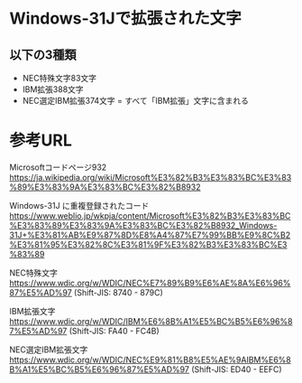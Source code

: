 # Windows-31Jで拡張された文字

## 以下の3種類

- NEC特殊文字83文字
- IBM拡張388文字
- NEC選定IBM拡張374文字 = すべて「IBM拡張」文字に含まれる

# 参考URL

Microsoftコードページ932
https://ja.wikipedia.org/wiki/Microsoft%E3%82%B3%E3%83%BC%E3%83%89%E3%83%9A%E3%83%BC%E3%82%B8932

Windows-31J に重複登録されたコード
https://www.weblio.jp/wkpja/content/Microsoft%E3%82%B3%E3%83%BC%E3%83%89%E3%83%9A%E3%83%BC%E3%82%B8932_Windows-31J+%E3%81%AB%E9%87%8D%E8%A4%87%E7%99%BB%E9%8C%B2%E3%81%95%E3%82%8C%E3%81%9F%E3%82%B3%E3%83%BC%E3%83%89


NEC特殊文字
https://www.wdic.org/w/WDIC/NEC%E7%89%B9%E6%AE%8A%E6%96%87%E5%AD%97
(Shift-JIS: 8740 - 879C)

IBM拡張文字
https://www.wdic.org/w/WDIC/IBM%E6%8B%A1%E5%BC%B5%E6%96%87%E5%AD%97
(Shift-JIS: FA40 - FC4B)

NEC選定IBM拡張文字
https://www.wdic.org/w/WDIC/NEC%E9%81%B8%E5%AE%9AIBM%E6%8B%A1%E5%BC%B5%E6%96%87%E5%AD%97
(Shift-JIS: ED40 - EEFC)
